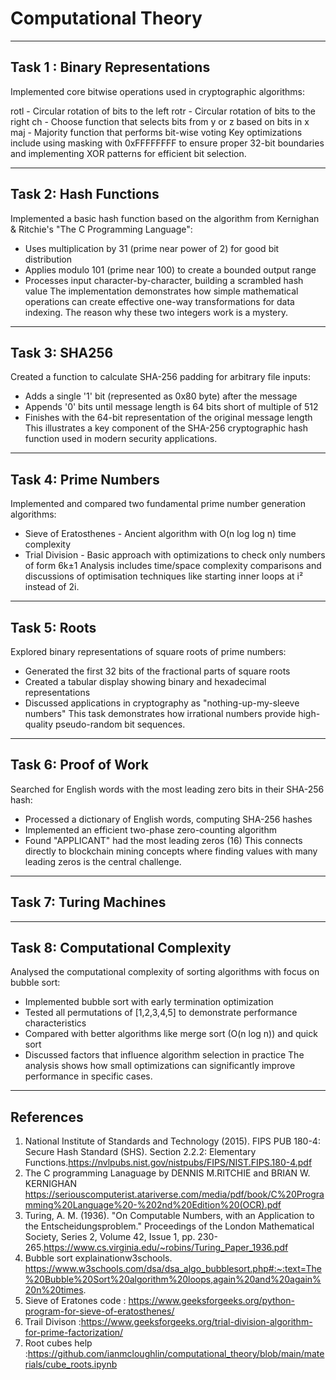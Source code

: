 # Computational Theory

---

## Task 1 : Binary Representations

Implemented core bitwise operations used in cryptographic algorithms:

rotl - Circular rotation of bits to the left
rotr - Circular rotation of bits to the right
ch - Choose function that selects bits from y or z based on bits in x
maj - Majority function that performs bit-wise voting
Key optimizations include using masking with 0xFFFFFFFF to ensure proper 32-bit boundaries and implementing XOR patterns for efficient bit selection.

---
## Task 2: Hash Functions

Implemented a basic hash function based on the algorithm from Kernighan & Ritchie's "The C Programming Language":

- Uses multiplication by 31 (prime near power of 2) for good bit distribution
- Applies modulo 101 (prime near 100) to create a bounded output range
- Processes input character-by-character, building a scrambled hash value
The implementation demonstrates how simple mathematical operations can create effective one-way transformations for data indexing. The reason why these two integers work is a mystery.
---
## Task 3: SHA256

Created a function to calculate SHA-256 padding for arbitrary file inputs:

- Adds a single '1' bit (represented as 0x80 byte) after the message
- Appends '0' bits until message length is 64 bits short of multiple of 512
- Finishes with the 64-bit representation of the original message length
This illustrates a key component of the SHA-256 cryptographic hash function used in modern security applications.
---
## Task 4: Prime Numbers

Implemented and compared two fundamental prime number generation algorithms:

- Sieve of Eratosthenes - Ancient algorithm with O(n log log n) time complexity
- Trial Division - Basic approach with optimizations to check only numbers of form 6k±1
Analysis includes time/space complexity comparisons and discussions of optimisation techniques like starting inner loops at i² instead of 2i.
---
## Task 5: Roots
Explored binary representations of square roots of prime numbers:

- Generated the first 32 bits of the fractional parts of square roots
- Created a tabular display showing binary and hexadecimal representations
- Discussed applications in cryptography as "nothing-up-my-sleeve numbers"
This task demonstrates how irrational numbers provide high-quality pseudo-random bit sequences.
---
## Task 6: Proof of Work
Searched for English words with the most leading zero bits in their SHA-256 hash:

- Processed a dictionary of English words, computing SHA-256 hashes
- Implemented an efficient two-phase zero-counting algorithm
- Found "APPLICANT" had the most leading zeros (16)
This connects directly to blockchain mining concepts where finding values with many leading zeros is the central challenge.
---
## Task 7: Turing Machines
---
## Task 8: Computational Complexity

Analysed the computational complexity of sorting algorithms with focus on bubble sort:

- Implemented bubble sort with early termination optimization
- Tested all permutations of [1,2,3,4,5] to demonstrate performance characteristics
- Compared with better algorithms like merge sort (O(n log n)) and quick sort
- Discussed factors that influence algorithm selection in practice
The analysis shows how small optimizations can significantly improve performance in specific cases.
---
## References

1. National Institute of Standards and Technology (2015). FIPS PUB 180-4: Secure Hash Standard (SHS). Section 2.2.2: Elementary Functions.https://nvlpubs.nist.gov/nistpubs/FIPS/NIST.FIPS.180-4.pdf  
2. The C programming Lanaguage by DENNIS M.RITCHIE and BRIAN W. KERNIGHAN
https://seriouscomputerist.atariverse.com/media/pdf/book/C%20Programming%20Language%20-%202nd%20Edition%20(OCR).pdf  
3. Turing, A. M. (1936). "On Computable Numbers, with an Application to the Entscheidungsproblem." Proceedings of the London Mathematical Society, Series 2, Volume 42, Issue 1, pp. 230-265.https://www.cs.virginia.edu/~robins/Turing_Paper_1936.pdf
4. Bubble sort explainationw3schools. https://www.w3schools.com/dsa/dsa_algo_bubblesort.php#:~:text=The%20Bubble%20Sort%20algorithm%20loops,again%20and%20again%20n%20times.
5. Sieve of Eratones code : https://www.geeksforgeeks.org/python-program-for-sieve-of-eratosthenes/
6. Trail Divison :https://www.geeksforgeeks.org/trial-division-algorithm-for-prime-factorization/
7. Root cubes help :https://github.com/ianmcloughlin/computational_theory/blob/main/materials/cube_roots.ipynb
